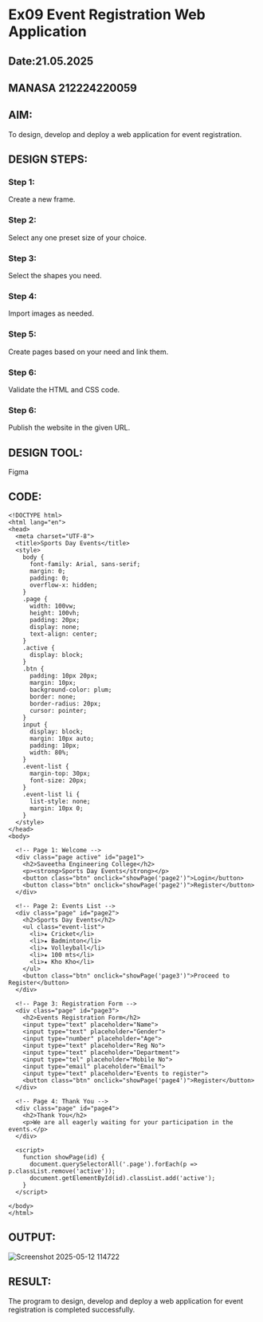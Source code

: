 # Ex09 Event Registration Web Application
## Date:21.05.2025
## MANASA 212224220059

## AIM:
To design, develop and deploy a web application for event registration.

## DESIGN STEPS:

### Step 1:
Create a new frame.

### Step 2:
Select any one preset size of your choice.

### Step 3:
Select the shapes you need.

### Step 4:
Import images as needed.

### Step 5:
Create pages based on your need and link them.

### Step 6:

Validate the HTML and CSS code.

### Step 6:

Publish the website in the given URL.

## DESIGN TOOL:
Figma

## CODE:
```
<!DOCTYPE html>
<html lang="en">
<head>
  <meta charset="UTF-8">
  <title>Sports Day Events</title>
  <style>
    body {
      font-family: Arial, sans-serif;
      margin: 0;
      padding: 0;
      overflow-x: hidden;
    }
    .page {
      width: 100vw;
      height: 100vh;
      padding: 20px;
      display: none;
      text-align: center;
    }
    .active {
      display: block;
    }
    .btn {
      padding: 10px 20px;
      margin: 10px;
      background-color: plum;
      border: none;
      border-radius: 20px;
      cursor: pointer;
    }
    input {
      display: block;
      margin: 10px auto;
      padding: 10px;
      width: 80%;
    }
    .event-list {
      margin-top: 30px;
      font-size: 20px;
    }
    .event-list li {
      list-style: none;
      margin: 10px 0;
    }
  </style>
</head>
<body>

  <!-- Page 1: Welcome -->
  <div class="page active" id="page1">
    <h2>Saveetha Engineering College</h2>
    <p><strong>Sports Day Events</strong></p>
    <button class="btn" onclick="showPage('page2')">Login</button>
    <button class="btn" onclick="showPage('page2')">Register</button>
  </div>

  <!-- Page 2: Events List -->
  <div class="page" id="page2">
    <h2>Sports Day Events</h2>
    <ul class="event-list">
      <li>★ Cricket</li>
      <li>★ Badminton</li>
      <li>★ Volleyball</li>
      <li>★ 100 mts</li>
      <li>★ Kho Kho</li>
    </ul>
    <button class="btn" onclick="showPage('page3')">Proceed to Register</button>
  </div>

  <!-- Page 3: Registration Form -->
  <div class="page" id="page3">
    <h2>Events Registration Form</h2>
    <input type="text" placeholder="Name">
    <input type="text" placeholder="Gender">
    <input type="number" placeholder="Age">
    <input type="text" placeholder="Reg No">
    <input type="text" placeholder="Department">
    <input type="tel" placeholder="Mobile No">
    <input type="email" placeholder="Email">
    <input type="text" placeholder="Events to register">
    <button class="btn" onclick="showPage('page4')">Register</button>
  </div>

  <!-- Page 4: Thank You -->
  <div class="page" id="page4">
    <h2>Thank You</h2>
    <p>We are all eagerly waiting for your participation in the events.</p>
  </div>

  <script>
    function showPage(id) {
      document.querySelectorAll('.page').forEach(p => p.classList.remove('active'));
      document.getElementById(id).classList.add('active');
    }
  </script>

</body>
</html>

```


## OUTPUT:
![Screenshot 2025-05-12 114722](https://github.com/user-attachments/assets/186a1358-1c85-4f5d-9cc5-d3c8ea7b1c77)



## RESULT:
The program to design, develop and deploy a web application for event registration is completed successfully.
